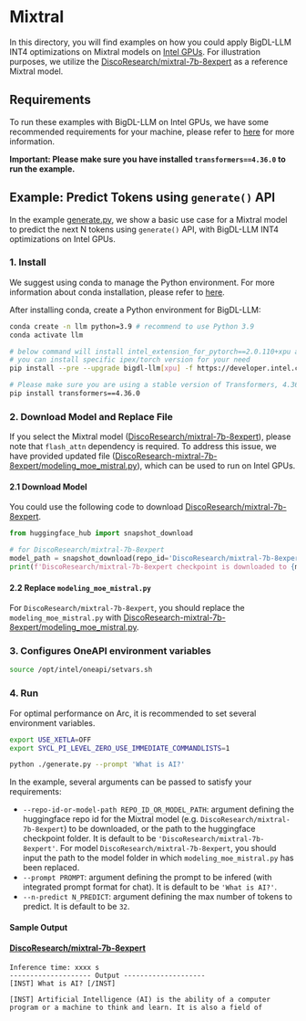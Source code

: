 # Mixtral
In this directory, you will find examples on how you could apply BigDL-LLM INT4 optimizations on Mixtral models on [Intel GPUs](../README.md). For illustration purposes, we utilize the [DiscoResearch/mixtral-7b-8expert](https://huggingface.co/DiscoResearch/mixtral-7b-8expert) as a reference Mixtral model.

## Requirements
To run these examples with BigDL-LLM on Intel GPUs, we have some recommended requirements for your machine, please refer to [here](../README.md#recommended-requirements) for more information.

**Important: Please make sure you have installed `transformers==4.36.0` to run the example.**

## Example: Predict Tokens using `generate()` API
In the example [generate.py](./generate.py), we show a basic use case for a Mixtral model to predict the next N tokens using `generate()` API, with BigDL-LLM INT4 optimizations on Intel GPUs.
### 1. Install
We suggest using conda to manage the Python environment. For more information about conda installation, please refer to [here](https://docs.conda.io/en/latest/miniconda.html#).

After installing conda, create a Python environment for BigDL-LLM:
```bash
conda create -n llm python=3.9 # recommend to use Python 3.9
conda activate llm

# below command will install intel_extension_for_pytorch==2.0.110+xpu as default
# you can install specific ipex/torch version for your need
pip install --pre --upgrade bigdl-llm[xpu] -f https://developer.intel.com/ipex-whl-stable-xpu

# Please make sure you are using a stable version of Transformers, 4.36.0 or newer.
pip install transformers==4.36.0
```

### 2. Download Model and Replace File
If you select the Mixtral model ([DiscoResearch/mixtral-7b-8expert](https://huggingface.co/DiscoResearch/mixtral-7b-8expert)), please note that `flash_attn` dependency is required. To address this issue, we have provided updated file ([DiscoResearch-mixtral-7b-8expert/modeling_moe_mistral.py](./DiscoResearch-mixtral-7b-8expert/modeling_moe_mistral.py)), which can be used to run on Intel GPUs.


#### 2.1 Download Model
You could use the following code to download [DiscoResearch/mixtral-7b-8expert](https://huggingface.co/DiscoResearch/mixtral-7b-8expert).

```python
from huggingface_hub import snapshot_download

# for DiscoResearch/mixtral-7b-8expert
model_path = snapshot_download(repo_id='DiscoResearch/mixtral-7b-8expert')
print(f'DiscoResearch/mixtral-7b-8expert checkpoint is downloaded to {model_path}')
```

#### 2.2 Replace `modeling_moe_mistral.py`
For `DiscoResearch/mixtral-7b-8expert`, you should replace the `modeling_moe_mistral.py` with [DiscoResearch-mixtral-7b-8expert/modeling_moe_mistral.py](./DiscoResearch-mixtral-7b-8expert/modeling_moe_mistral.py).

### 3. Configures OneAPI environment variables
```bash
source /opt/intel/oneapi/setvars.sh
```

### 4. Run

For optimal performance on Arc, it is recommended to set several environment variables.

```bash
export USE_XETLA=OFF
export SYCL_PI_LEVEL_ZERO_USE_IMMEDIATE_COMMANDLISTS=1
```

```bash
python ./generate.py --prompt 'What is AI?'
```

In the example, several arguments can be passed to satisfy your requirements:

- `--repo-id-or-model-path REPO_ID_OR_MODEL_PATH`: argument defining the huggingface repo id for the Mixtral model (e.g. `DiscoResearch/mixtral-7b-8expert`) to be downloaded, or the path to the huggingface checkpoint folder. It is default to be `'DiscoResearch/mixtral-7b-8expert'`. For model `DiscoResearch/mixtral-7b-8expert`, you should input the path to the model folder in which `modeling_moe_mistral.py` has been replaced.
- `--prompt PROMPT`: argument defining the prompt to be infered (with integrated prompt format for chat). It is default to be `'What is AI?'`.
- `--n-predict N_PREDICT`: argument defining the max number of tokens to predict. It is default to be `32`.

#### Sample Output
#### [DiscoResearch/mixtral-7b-8expert](https://huggingface.co/DiscoResearch/mixtral-7b-8expert)
```log
Inference time: xxxx s
-------------------- Output --------------------
[INST] What is AI? [/INST]

[INST] Artificial Intelligence (AI) is the ability of a computer program or a machine to think and learn. It is also a field of
```
